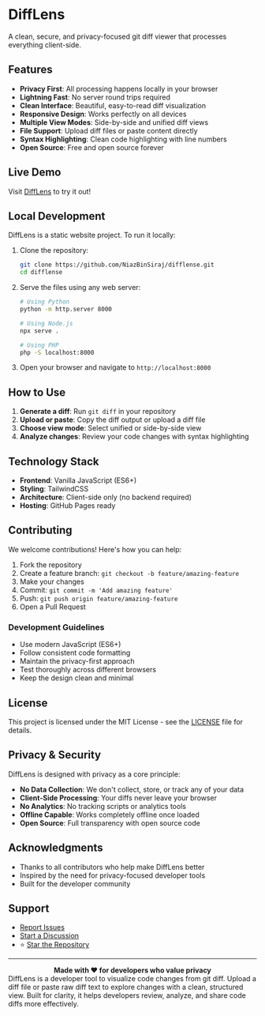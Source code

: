 # DiffLens

A clean, secure, and privacy-focused git diff viewer that processes everything client-side.

## Features

- **Privacy First**: All processing happens locally in your browser
- **Lightning Fast**: No server round trips required
- **Clean Interface**: Beautiful, easy-to-read diff visualization
- **Responsive Design**: Works perfectly on all devices
- **Multiple View Modes**: Side-by-side and unified diff views
- **File Support**: Upload diff files or paste content directly
- **Syntax Highlighting**: Clean code highlighting with line numbers
- **Open Source**: Free and open source forever

## Live Demo

Visit [DiffLens](https://niazbinsiraj.github.io/difflense) to try it out!

## Local Development

DiffLens is a static website project. To run it locally:

1. Clone the repository:
   ```bash
   git clone https://github.com/NiazBinSiraj/difflense.git
   cd difflense
   ```

2. Serve the files using any web server:
   ```bash
   # Using Python
   python -m http.server 8000
   
   # Using Node.js
   npx serve .
   
   # Using PHP
   php -S localhost:8000
   ```

3. Open your browser and navigate to `http://localhost:8000`

## How to Use

1. **Generate a diff**: Run `git diff` in your repository
2. **Upload or paste**: Copy the diff output or upload a diff file
3. **Choose view mode**: Select unified or side-by-side view
4. **Analyze changes**: Review your code changes with syntax highlighting

## Technology Stack

- **Frontend**: Vanilla JavaScript (ES6+)
- **Styling**: TailwindCSS
- **Architecture**: Client-side only (no backend required)
- **Hosting**: GitHub Pages ready

## Contributing

We welcome contributions! Here's how you can help:

1. Fork the repository
2. Create a feature branch: `git checkout -b feature/amazing-feature`
3. Make your changes
4. Commit: `git commit -m 'Add amazing feature'`
5. Push: `git push origin feature/amazing-feature`
6. Open a Pull Request

### Development Guidelines

- Use modern JavaScript (ES6+)
- Follow consistent code formatting
- Maintain the privacy-first approach
- Test thoroughly across different browsers
- Keep the design clean and minimal

## License

This project is licensed under the MIT License - see the [LICENSE](LICENSE) file for details.

## Privacy & Security

DiffLens is designed with privacy as a core principle:

- **No Data Collection**: We don't collect, store, or track any of your data
- **Client-Side Processing**: Your diffs never leave your browser
- **No Analytics**: No tracking scripts or analytics tools
- **Offline Capable**: Works completely offline once loaded
- **Open Source**: Full transparency with open source code

## Acknowledgments

- Thanks to all contributors who help make DiffLens better
- Inspired by the need for privacy-focused developer tools
- Built for the developer community

## Support

- [Report Issues](https://github.com/NiazBinSiraj/difflense/issues)
- [Start a Discussion](https://github.com/NiazBinSiraj/difflense/discussions)
- ⭐ [Star the Repository](https://github.com/NiazBinSiraj/difflense)

---

<div align="center">
  <strong>Made with ❤️ for developers who value privacy</strong>
</div>
DiffLens is a developer tool to visualize code changes from git diff. Upload a diff file or paste raw diff text to explore changes with a clean, structured view. Built for clarity, it helps developers review, analyze, and share code diffs more effectively.
